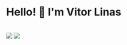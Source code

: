 ### <h1>Hello! 👋 I'm Vitor Linas<h1>

<a href = "mailto:vitorgabriellinas@gmail.com"><img src="https://img.shields.io/badge/-Gmail-%23333?style=for-the-badge&logo=gmail&logoColor=white" target="_blank"></a>
<a href="https://www.linkedin.com/in/vitor-linas-113a151b5?lipi=urn%3Ali%3Apage%3Ad_flagship3_profile_view_base_contact_details%3BtSjLs18jRu6LYV1LBhwtCw%3D%3D" target="_blank"><img src="https://img.shields.io/badge/-LinkedIn-%230077B5?style=for-the-badge&logo=linkedin&logoColor=white" target="_blank"></a> 
